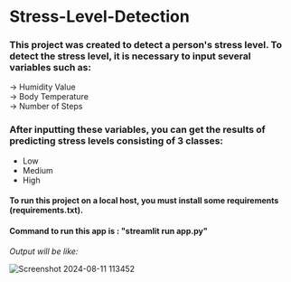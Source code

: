 <h1>Stress-Level-Detection</h1>

<h3>This project was created to detect a person's stress level. To detect the stress level, it is necessary to input several variables such as:</h3>

-> Humidity Value<br>
-> Body Temperature<br>
-> Number of Steps<br>
<h3>After inputting these variables, you can get the results of predicting stress levels consisting of 3 classes:</h3>

- Low<br>
- Medium<br>
- High<br>
<h4>To run this project on a local host, you must install some requirements (requirements.txt).</h4>
<b><h4>Command to run this app is : "streamlit run app.py"</h4></b>

<i>Output will be like: </i>

![Screenshot 2024-08-11 113452](https://github.com/user-attachments/assets/4cd60e0a-4496-4294-9532-eae1fe872f3a)

